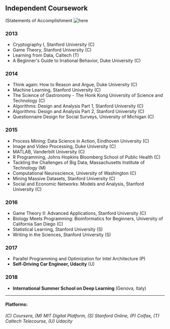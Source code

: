 ## Independent Coursework
(Statements of Accomplishment ![here](https://github.com/piscab/piscab.github.io/tree/master/2018_07_Genova)  

### 2013  
* Cryptography I, Stanford University (C)  
* Game Theory, Stanford University (C)  
* Learning from Data, Caltech (T)  
* A Beginner's Guide to Irrational Behavior, Duke University (C) 

### 2014
* Think again: How to Reason and Argue, Duke University (C)  
* Machine Learning, Stanford University (C)    
* The Science of Gastronomy - The Honk Kong University of Science and Technology (C)  
* Algorithms: Design and Analysis Part 1, Stanford University (C)  
* Algorithms: Design and Analysis Part 2, Stanford University (C)  
* Questionnaire Design for Social Surveys, University of Michigan (C)  

### 2015
* Process Mining: Data Science in Action, Eindhoven University (C)  
* Image and Video Processing, Duke University (C)  
* MATLAB, Vanderbilt University (C)  
* R Programming, Johns Hopkins Bloomberg School of Public Health (C)  
* Tackling the Challenges of Big Data, Massachusetts Institute of Technology (M)  
* Computational Neuroscience, University of Washington (C)  
* Mining Massive Datasets, Stanford University (C)  
* Social and Economic Networks: Models and Analysis, Stanford University (C) 

### 2016
* Game Theory II: Advanced Applications, Stanford University (C)  
* Biology Meets Programming: Bioinformatics for Beginners, University of California San Diego (C)  
* Statistical Learning, Stanford University (S)  
* Writing in the Sciences, Stanford University (S)  

### 2017
* Parallel Programming and Optimization for Intel Architecture (P)  
* **Self-Driving Car Engineer, Udacity** (U)  

### 2018
* **International Summer School on Deep Learning** (Genova, Italy)

---  

#### Platforms:  
_(C) Coursera, (M) MIT Digital Platform, (S) Stanford Online, (P) Colfax, (T) Caltech Telecourse, (U) Udacity_
